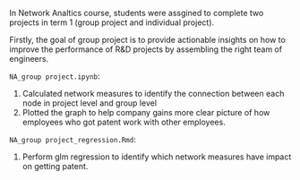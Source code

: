 In Network Analtics course, students were assgined to complete two projects in term 1 (group project and individual project).

Firstly, the goal of group project is to provide actionable insights on how to improve the performance of R&D projects by assembling the right team of engineers.

```NA_group project.ipynb```: 

1. Calculated network measures to identify the connection between each node in project level and group level
2. Plotted the graph to help company gains more clear picture of how employees who got patent work with other employees.

```NA_group project_regression.Rmd```:
1. Perform glm regression to identify which network measures have impact on getting patent.

